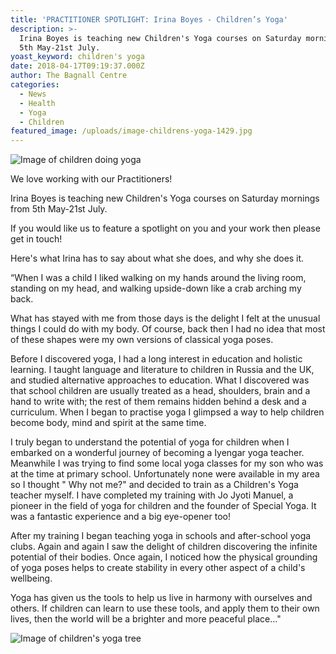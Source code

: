 ```yaml
---
title: 'PRACTITIONER SPOTLIGHT: Irina Boyes - Children’s Yoga'
description: >-
  Irina Boyes is teaching new Children's Yoga courses on Saturday mornings from
  5th May-21st July.
yoast_keyword: children's yoga
date: 2018-04-17T09:19:37.000Z
author: The Bagnall Centre
categories:
  - News
  - Health
  - Yoga
  - Children
featured_image: /uploads/image-childrens-yoga-1429.jpg
---
```

![Image of children doing yoga](/uploads/image-children-doing-yoga.jpg)

We love working with our Practitioners!

Irina Boyes is teaching new Children's Yoga courses on Saturday mornings from 5th May-21st July. 

If you would like us to feature a spotlight on you and your work then please get in touch!

Here's what Irina has to say about what she does, and why she does it.

“When I was a child I liked walking on my hands around the living room, standing on my head, and walking upside-down like a crab arching my back.

What has stayed with me from those days is the delight I felt at the unusual things I could do with my body. Of course, back then I had no idea that most of these shapes were my own versions of classical yoga poses.

Before I discovered yoga, I had a long interest in education and holistic learning. I taught language and literature to children in Russia and the UK, and studied alternative approaches to education. What I discovered was that school children are usually treated as a head, shoulders, brain and a hand to write with; the rest of them remains hidden behind a desk and a curriculum. When I began to practise yoga I glimpsed a way to help children become body, mind and spirit at the same time.

I truly began to understand the potential of yoga for children when I embarked on a wonderful journey of becoming a Iyengar yoga teacher. Meanwhile I was trying to find some local yoga classes for my son who was at the time at primary school. Unfortunately none were available in my area so I thought " Why not me?" and decided to train as a Children's Yoga teacher myself. I have completed my training with Jo Jyoti Manuel, a pioneer in the field of yoga for children and the founder of Special Yoga. It was a fantastic experience and a big eye-opener too!

After my training I began teaching yoga in schools and after-school yoga clubs. Again and again I saw the delight of children discovering the infinite potential of their bodies. Once again, I noticed how the physical grounding of yoga poses helps to create stability in every other aspect of a child's wellbeing.

Yoga has given us the tools to help us live in harmony with ourselves and others. If children can learn to use these tools, and apply them to their own lives, then the world will be a brighter and more peaceful place..."

![Image of children's yoga tree](/uploads/image-children-yoga-tree.jpg)
